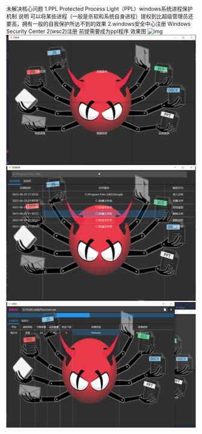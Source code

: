 未解决核心问题
1.PPL Protected Process Light（PPL）windows系统进程保护机制
说明 可以将某些进程（一般是杀软和系统自身进程）提权到比超级管理员还要高，拥有一般的自我保护所达不到的效果
2.windows安全中心注册 Windows Security Center 2(wsc2)注册 前提需要成为ppl程序
效果图
![img](https://github.com/hq-zhonger/tianfuan/blob/main/test/draw.gif)
![logo](https://github.com/hq-zhonger/tianfuan/blob/main/test/1.PNG)
![eer](https://github.com/hq-zhonger/tianfuan/blob/main/test/2.PNG)
![rere](https://github.com/hq-zhonger/tianfuan/blob/main/test/3.PNG)
